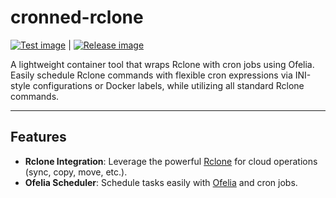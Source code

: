 # cronned-rclone 
[![Test image](https://github.com/adnanjaw/cronned-rclone/actions/workflows/test.yml/badge.svg?branch=master)](https://github.com/adnanjaw/cronned-rclone/actions/workflows/test.yml) |
[![Release image](https://github.com/adnanjaw/cronned-rclone/actions/workflows/release.yml/badge.svg)](https://github.com/adnanjaw/cronned-rclone/actions/workflows/release.yml)

A lightweight container tool that wraps Rclone with cron jobs using Ofelia. Easily schedule Rclone commands with
flexible cron expressions via INI-style configurations or Docker labels, while utilizing all standard Rclone commands.

---

## Features

- **Rclone Integration**: Leverage the powerful [Rclone](https://rclone.org/) for cloud operations (sync, copy, move,
  etc.).
- **Ofelia Scheduler**: Schedule tasks easily with [Ofelia](https://github.com/mcuadros/ofelia) and cron jobs.
